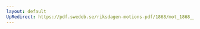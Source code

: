 ```yaml
---
layout: default
UpRedirect: https://pdf.swedeb.se/riksdagen-motions-pdf/1868/mot_1868__ak__00257.pdf
---
```

